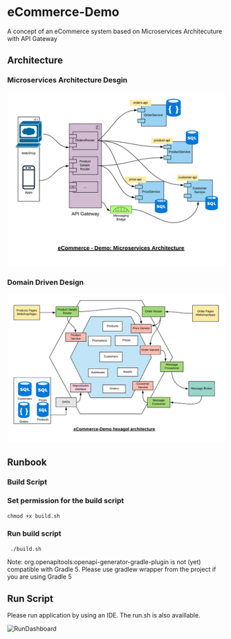 # eCommerce-Demo

A concept of an eCommerce system based on Microservices Architecuture with API Gateway

## Architecture
### Microservices Architecture Desgin

![Service Commnuication](images/eCommerce-Services-Communication.png)

### Domain Driven Design 
![Hexagol](images/eCommerce-Hexagol-architecture.png)

## Runbook

### Build Script
### Set permission for the build script
 
```chmod +x build.sh```
 
### Run build script

``` ./build.sh```

Note:
org.openapitools:openapi-generator-gradle-plugin is not (yet) compatible with Gradle 5. Please use gradlew wrapper from the project if you are using Gradle 5 
 
 ## Run Script
Please run application by using an IDE.
The run.sh is also availlable.

![RunDashboard](images/RunDashboard.png)
